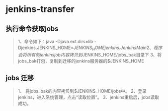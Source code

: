 # jenkins-transfer

## 执行命令获取jobs

> 1、命令如下：java -Djava.ext.dirs=lib  -Djenkins.JENKINS_HOME=$JENKINS_HOME jenkins.JenkinsMain
> 2、程序会将所有的jenkins job内容拷贝到$JENKINS_HOME/jobs_bak目录下
> 3、将jobs_bak打包，复制到迁移的jenkins服务器的$JENKINS_HOME

## jobs 迁移

> 1、 将jobs_bak的内容拷贝到$JENKINS_HOME/jobs中。
> 2、登录jenkins，进入系统管理，点击“读取位置”。
> 3、jenkins重启后，jobs读取成功。


